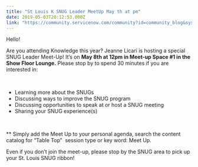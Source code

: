 ```yaml
---
title: "St Louis K SNUG Leader MeetUp May th at pm"
date: 2019-05-03T20:12:53.000Z
link: "https://community.servicenow.com/community?id=community_blog&sys_id=d36857bbdb8d77082be0a851ca961915"
---
```

<p>Hello!</p>
<p>Are you attending Knowledge this year? Jeanne Licari is hosting a special SNUG Leader Meet-Up! It’s on <strong>May 8th at 12pm in Meet-up Space #1 in the Show Floor Lounge.</strong> Please stop by to spend 30 minutes if you are interested in:</p>
<p> </p>
<ul type="disc"><li>Learning more about the SNUGs</li><li>Discussing ways to improve the SNUG program</li><li>Discussing opportunities to speak at or host a SNUG meeting</li><li>Sharing your SNUG experience(s)</li></ul>
<p> </p>
<p>** Simply add the Meet Up to your personal agenda, search the content catalog for “Table Top”  session type or key word: Meet Up.</p>
<p>Even if you don’t join the meet-up, please stop by the SNUG area to pick up your St. Louis SNUG ribbon!</p>